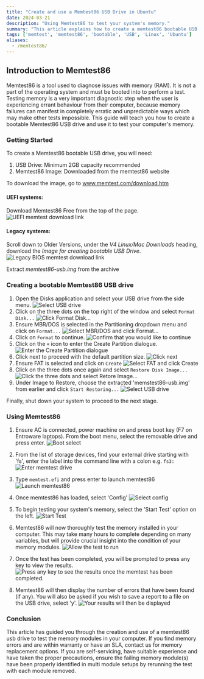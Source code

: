 ```yaml
---
title: "Create and use a Memtest86 USB Drive in Ubuntu"
date: 2024-03-21
description: "Using Memtest86 to test your system's memory."
summary: "This article explains how to create a memtest86 bootable USB drive in Ubuntu and boot into it to test the integrity of the memory in your system."
tags: ['memtest', 'memtest86', 'bootable', 'USB', 'Linux', 'Ubuntu']
aliases: 
  - /memtest86/
---
```


## Introduction to Memtest86

Memtest86 is a tool used to diagnose issues with memory (RAM). It is not a part of the operating system and must be booted into to perform a test. Testing memory is a very important diagnostic step when the user is experiencing errant behaviour from their computer, because memory failures can manifest in completely erratic and unpredictable ways which may make other tests impossible. This guide will teach you how to create a bootable Memtest86 USB drive and use it to test your computer's memory.

### Getting Started

To create a Memtest86 bootable USB drive, you will need:
1. USB Drive: Minimum 2GB capacity recommended
2. Memtest86 Image: Downloaded from the memtest86 website

To download the image, go to www.memtest.com/download.htm 

#### UEFI systems:
Download Memtest86 Free from the top of the page.
![UEFI memtest download link](images/memtest_uefi_download.jpg)

#### Legacy systems:
Scroll down to Older Versions, under the *V4 Linux/Mac Downloads* heading, download the *Image for creating bootable USB Drive*.
![Legacy BIOS memtest download link](images/memtest_legacy_download.jpg)

Extract *memtest86-usb.img* from the archive

### Creating a bootable Memtest86 USB drive

1. Open the Disks application and select your USB drive from the side menu. 
![Select USB drive](images/memtest_drive_0.jpg)
2. Click on the three dots on the top right of the window and select `Format Disk...` 
![Click Format Disk...](images/memtest_drive_1.jpg)
3. Ensure MBR/DOS is selected in the Partitioning dropdown menu and click on `Format...` 
![Select MBR/DOS and click Format...](images/memtest_drive_2.png)
4. Click on `Format` to continue. 
![Confirm that you would like to continue](images/memtest_drive_3.png)
5. Click on the `+` icon to enter the Create Partition dialogue.
![Enter the Create Partition dialogue](images/memtest_drive_4.png)
6. Click next to proceed with the default partition size.
![Click next](images/memtest_drive_5.png)
7. Ensure FAT is selected and click on `Create`
![Select FAT and click Create](images/memtest_drive_6.png)
8. Click on the three dots once again and select `Restore Disk Image...`
![Click the three dots and select Retore Image...](images/memtest_drive_7.png)
9. Under Image to Restore, choose the extracted 'memstest86-usb.img' from earlier and click `Start Restoring...`
![Select USB drive](images/memtest_drive_8.png)


Finally, shut down your system to proceed to the next stage.

### Using Memtest86

1. Ensure AC is connected, power machine on and press boot key (F7 on Entroware laptops). 
From the boot menu, select the removable drive and press enter.
![Boot select](images/memtest_0.png)

2. From the list of storage devices, find your external drive starting with 'fs', enter the label into the command line with a colon e.g. `fs3:`
![Enter memtest drive](images/memtest_1.png)

3. Type `memtest.efi` and press enter to launch memtest86
![Launch memtest86](images/memtest_2.png)

4. Once memtest86 has loaded, select 'Config'
![Select config](images/memtest_3.png)

5. To begin testing your system's memory, select the 'Start Test' option on the left. 
![Start Test](images/memtest_4.png)

6. Memtest86 will now thoroughly test the memory installed in your computer. This may take many hours to complete depending on many variables, but will provide crucial insight into the condition of your memory modules.
![Allow the test to run](images/memtest_5.png)

7. Once the test has been completed, you will be prompted to press any key to view the results.
![Press any key to see the results once the memtest has been completed.](images/memtest_6.png)

8. Memtest86 will then display the number of errors that have been found (if any). You will also be asked if you wish to save a report to a file on the USB drive, select 'y'.
![Your results will then be displayed](images/memtest_7.png)

### Conclusion
This article has guided you through the creation and use of a memtest86 usb drive to test the memory modules in your computer.  If you find memory errors and are within warranty or have an SLA, contact us for memory replacement options. If you are self-servicing, have suitable experience and have taken the proper precautions, ensure the failing memory module(s) have been properly identified in multi module setups by rerunning the test with each module removed.